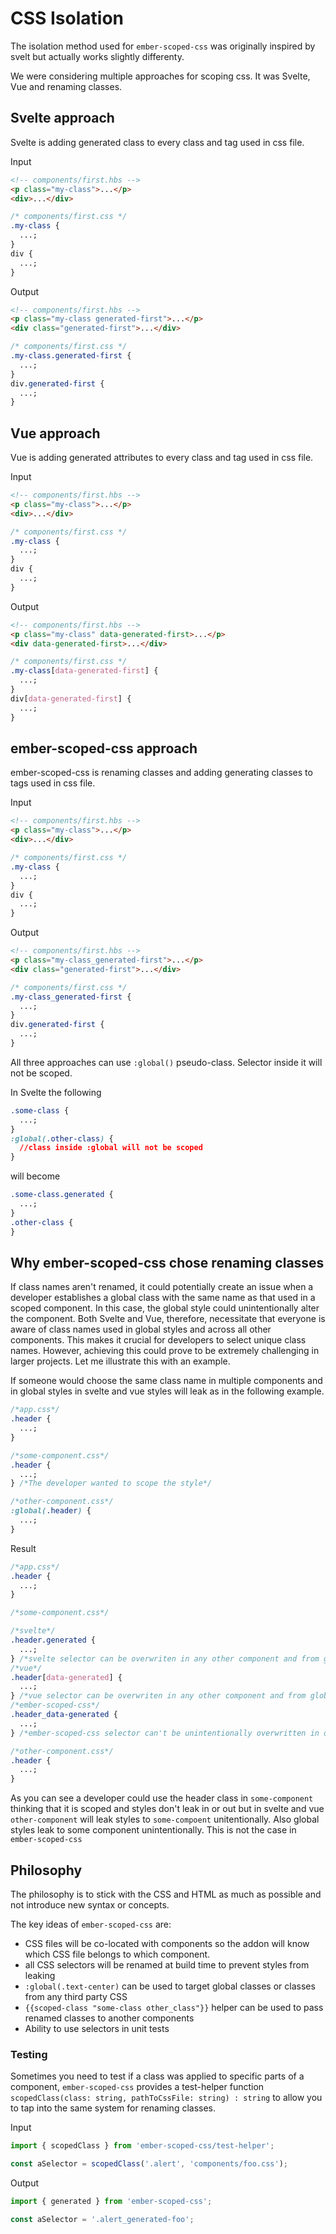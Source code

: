 # CSS Isolation

The isolation method used for `ember-scoped-css` was originally inspired by svelt but actually works slightly differenty.

<!-- TODO add details of how we add our suffix and compare all methods -->
<!-- also make sure that we show examples -->

We were considering multiple approaches for scoping css. It was Svelte, Vue and renaming classes.

## Svelte approach

Svelte is adding generated class to every class and tag used in css file.

Input

```html
<!-- components/first.hbs -->
<p class="my-class">...</p>
<div>...</div>
```

```css
/* components/first.css */
.my-class {
  ...;
}
div {
  ...;
}
```

Output

```html
<!-- components/first.hbs -->
<p class="my-class generated-first">...</p>
<div class="generated-first">...</div>
```

```css
/* components/first.css */
.my-class.generated-first {
  ...;
}
div.generated-first {
  ...;
}
```

## Vue approach

Vue is adding generated attributes to every class and tag used in css file.

Input

```html
<!-- components/first.hbs -->
<p class="my-class">...</p>
<div>...</div>
```

```css
/* components/first.css */
.my-class {
  ...;
}
div {
  ...;
}
```

Output

```html
<!-- components/first.hbs -->
<p class="my-class" data-generated-first>...</p>
<div data-generated-first>...</div>
```

```css
/* components/first.css */
.my-class[data-generated-first] {
  ...;
}
div[data-generated-first] {
  ...;
}
```

## ember-scoped-css approach

ember-scoped-css is renaming classes and adding generating classes to tags used in css file.

Input

```html
<!-- components/first.hbs -->
<p class="my-class">...</p>
<div>...</div>
```

```css
/* components/first.css */
.my-class {
  ...;
}
div {
  ...;
}
```

Output

```html
<!-- components/first.hbs -->
<p class="my-class_generated-first">...</p>
<div class="generated-first">...</div>
```

```css
/* components/first.css */
.my-class_generated-first {
  ...;
}
div.generated-first {
  ...;
}
```

All three approaches can use `:global()` pseudo-class. Selector inside it will not be scoped.

In Svelte the following

```css
.some-class {
  ...;
}
:global(.other-class) {
  //class inside :global will not be scoped
}
```

will become

```css
.some-class.generated {
  ...;
}
.other-class {
}
```

## Why ember-scoped-css chose renaming classes

If class names aren't renamed, it could potentially create an issue when a developer establishes a global class with the same name as that used in a scoped component. In this case, the global style could unintentionally alter the component. Both Svelte and Vue, therefore, necessitate that everyone is aware of class names used in global styles and across all other components. This makes it crucial for developers to select unique class names. However, achieving this could prove to be extremely challenging in larger projects. Let me illustrate this with an example.

If someone would choose the same class name in multiple components and in global styles in svelte and vue styles will leak as in the following example.

```css
/*app.css*/
.header {
  ...;
}
```

```css
/*some-component.css*/
.header {
  ...;
} /*The developer wanted to scope the style*/
```

```css
/*other-component.css*/
:global(.header) {
  ...;
}
```

Result

```css
/*app.css*/
.header {
  ...;
}
```

```css
/*some-component.css*/

/*svelte*/
.header.generated {
  ...;
} /*svelte selector can be overwriten in any other component and from global styles*/
/*vue*/
.header[data-generated] {
  ...;
} /*vue selector can be overwriten in any other component and from global styles*/
/*ember-scoped-css*/
.header_data-generated {
  ...;
} /*ember-scoped-css selector can't be unintentionally overwritten in other components and in global styles*/
```

```css
/*other-component.css*/
.header {
  ...;
}
```

As you can see a developer could use the header class in `some-component` thinking that it is scoped and styles don't leak in or out
but in svelte and vue `other-component` will leak styles to `some-compoent` unitentionally. Also global styles leak to some component unintentionally. This is not the case in `ember-scoped-css`

## Philosophy

The philosophy is to stick with the CSS and HTML as much as possible and not introduce new syntax or concepts.

The key ideas of `ember-scoped-css` are:

- CSS files will be co-located with components so the addon will know which CSS file belongs to which component.
- all CSS selectors will be renamed at build time to prevent styles from leaking
- `:global(.text-center)` can be used to target global classes or classes from any third party CSS
- `{{scoped-class "some-class other_class"}}` helper can be used to pass renamed classes to another components
- Ability to use selectors in unit tests

### Testing

Sometimes you need to test if a class was applied to specific parts of a component, `ember-scoped-css` provides a test-helper function `scopedClass(class: string, pathToCssFile: string) : string` to allow you to tap into the same system for renaming classes.

Input

```js
import { scopedClass } from 'ember-scoped-css/test-helper';

const aSelector = scopedClass('.alert', 'components/foo.css');
```

Output

```js
import { generated } from 'ember-scoped-css';

const aSelector = '.alert_generated-foo';
```
